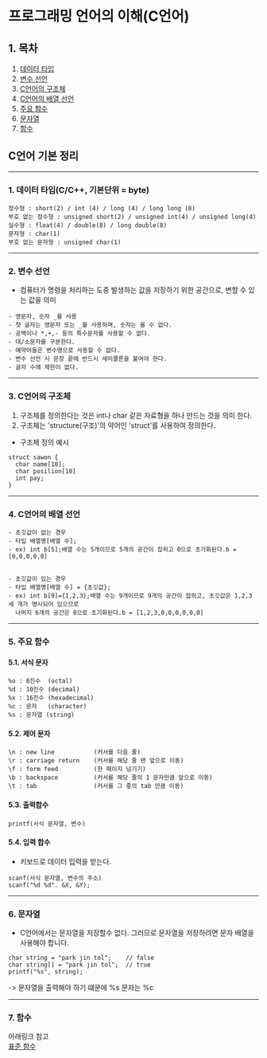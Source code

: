 # 프로그래밍 언어의 이해(C언어)

## 1. 목차 
   1. [데이터 타입](#1-데이터-타입-c/c++-기본단위-byte)
   2. [변수 선언](#2-변수-선언)
   3. [C언어의 구조체](#3-c언어의-구조체)
   4. [C언어의 배열 선언](#4-c언어의-배열-선언)
   5. [주요 함수](#5-주요-함수)
   6. [문자열](#6-문자열)
   7. [함수](#7-함수)

## C언어 기본 정리

------

### 1. 데이터 타입(C/C++, 기본단위 = byte)

```
정수형 : short(2) / int (4) / long (4) / long long (8)
부호 없는 정수형 : unsigned short(2) / unsigned int(4) / unsigned long(4)
실수형 : float(4) / double(8) / long double(8)
문자형 : char(1)
부호 없는 문자형 : unsigned char(1)
```
------
### 2. 변수 선언
- 컴퓨터가 명령을 처리하는 도중 발생하는 값을 저장하기 위한 공간으로, 변할 수 있는 값을 의미
```
- 영문자, 숫자 _를 사용
- 첫 글자는 영문자 또는 _를 사용하며, 숫자는 올 수 없다.
- 공백이나 *,+,- 등의 특수문자를 사용할 수 없다.
- 대/소문자를 구분한다.
- 예약어들은 변수명으로 사용할 수 없다.
- 변수 선언 시 문장 끝에 반드시 세미콜론을 붙여야 한다.
- 글자 수에 제한이 없다.
```
------
### 3. C언어의 구조체

1. 구조체를 정의한다는 것은 int나 char 같은 자료형을 하나 만드는 것을 의미 한다.
2. 구조체는 'structure(구조)'의 약어인 'struct'를 사용하여 정의한다.
- 구조체 정의 예시
```
struct sawon {
  char name[10];
  char posilion[10]
  int pay;
}
```
------
### 4. C언어의 배열 선언
```
- 초깃값이 없는 경우
- 타입 배열명[배열 수];
- ex) int b[5];배열 수는 5개이므로 5개의 공간이 잡히고 0으로 초기화된다.b = [0,0,0,0,0]


- 초깃값이 있는 경우
- 타입 배열명[배열 수] = {초깃값};
- ex) int b[9]={1,2,3};배열 수는 9개이므로 9개의 공간이 잡히고, 초깃값은 1,2,3 세 개가 명시되어 있으므로
  나머지 6개의 공간은 0으로 초기화된다.b = [1,2,3,0,0,0,0,0,0]
```
------
### 5. 주요 함수

#### 5.1. 서식 문자
```
%o : 8진수  (octal)
%d : 10진수 (decimal)
%x : 16진수 (hexadecimal)
%c : 문자   (character)
%s : 문자열 (string)
```

#### 5.2. 제어 문자
```
\n : new line           (커서를 다음 줄)
\r : carriage return    (커서를 해당 줄 맨 앞으로 이동)
\f : form feed          (한 페이지 넘기기)
\b : backspace          (커서를 해당 줄의 1 문자만큼 앞으로 이동)
\t : tab                (커서를 그 줗의 tab 만큼 이동)
```

#### 5.3. 출력합수
`printf(서식 문자열, 변수)`

#### 5.4. 입력 합수
- 키보드로 데이터 입력을 받는다.
```
scanf(서식 문자열, 변수의 주소)
scanf("%d %d". &X, &Y);
```
-----
### 6. 문자열
- C언어에서는 문자열을 저장할수 없다.
  그러므로 문자열을 저장하려면 문자 배열을 사용해야 합니다.
```
char string = "park jin tol";    // false
char string[] = "park jin tol";  // true
printf("%s", string);
```
-> 문자열을 출력해야 하기 떄문에 %s
   문자는 %c

------
### 7. 함수
아래링크 참고
</br>
[표준 함수](https://github.com/JustBasicPro/Study/blob/main/%EC%A0%95%EB%B3%B4%EC%B2%98%EB%A6%AC%EA%B8%B0%EC%82%AC/1%EA%B0%95/%EB%B0%95%EC%A7%84%EC%84%9D.c)


